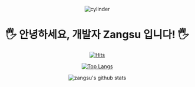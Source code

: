 <div align="center">
  <!-- ### Hi there 👋 -->

  <!--
  **zangsu/zangsu** is a ✨ _special_ ✨ repository because its `README.md` (this file) appears on your GitHub profile.

  Here are some ideas to get you started:

  - 🔭 I’m currently working on ...
  - 🌱 I’m currently learning ...
  - 👯 I’m looking to collaborate on ...
  - 🤔 I’m looking for help with ...
  - 💬 Ask me about ...
  - 📫 How to reach me: ...
  - 😄 Pronouns: ...
  - ⚡ Fun fact: ...
  -->


  ![cylinder](https://capsule-render.vercel.app/api?type=waving&color=gradient&text=Zangsu's_Github&fontAlignX=250&fontAlign=75&fontAlignY=45&fontSize=40&height=300&width=1200&descAlignY=70)

  <!-- 헤더 -->


  # 🖐 안녕하세요, 개발자 Zangsu 입니다! 🖐
  
  

  [![Hits](https://hits.seeyoufarm.com/api/count/incr/badge.svg?url=https%3A%2F%2Fgithub.com%2Fzangsu%2Fhit-counter&count_bg=%238CC85E&title_bg=%23616668&icon=github.svg&icon_color=%23E7E7E7&title=hits&edge_flat=false)](https://hits.seeyoufarm.com)
  <!-- 방문자 수 -->


  [![Top Langs](https://github-readme-stats.vercel.app/api/top-langs/?username=zangsu&layout=compact)](https://github.com/zangsu/github-readme-stats)

  ![zangsu's github stats](https://github-readme-stats.vercel.app/api?username=zangsu&show_icons=true)
  <div align="center">
</div>
